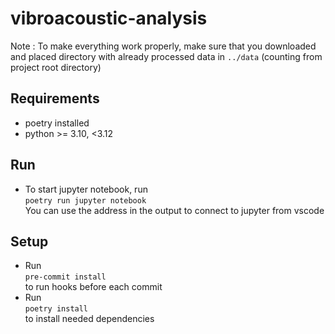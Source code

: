 # vibroacoustic-analysis

Note : To make everything work properly, make sure that you downloaded and placed directory with already processed data in `../data` (counting from project root directory)

## Requirements

- poetry installed
- python >= 3.10, <3.12

## Run

- To start jupyter notebook, run  
  `poetry run jupyter notebook`  
  You can use the address in the output to connect to jupyter from vscode

## Setup

- Run  
  `pre-commit install`  
  to run hooks before each commit
- Run  
  `poetry install`  
  to install needed dependencies
